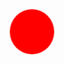 <p align="center">
  <svg width="100" height="100">
    <circle cx="50" cy="50" r="40" fill="red" />
  </svg>
</p>
